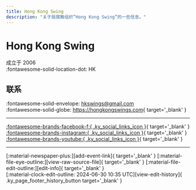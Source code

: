 ```yaml
---
title: Hong Kong Swing
description: "关于摇摆舞组织“Hong Kong Swing”的一些信息。"
---
```


# Hong Kong Swing

成立于 2006  
:fontawesome-solid-location-dot: HK  


## 联系

:fontawesome-solid-envelope: <hkswings@gmail.com>  
:fontawesome-solid-globe: <https://hongkongswings.com>{ target='_blank' }  

---

 [:fontawesome-brands-facebook-f:{ .ky_social_links_icon }](https://www.facebook.com/HongKongSwings){ target='_blank' } [:fontawesome-brands-instagram:{ .ky_social_links_icon }](https://instagram.com/hongkongswings){ target='_blank' } [:fontawesome-brands-youtube:{ .ky_social_links_icon }](https://youtube.com/hkswings){ target='_blank' }

---

<div class="ky_page_footer" markdown>
<div class="ky_page_footer_trailing" markdown="span">
[:material-newspaper-plus:][add-event-link]{ target='_blank' }
[:material-file-eye-outline:][view-raw-source-file]{ target='_blank' }
[:material-file-edit-outline:][edit-info]{ target='_blank' }
</div>
<div class="ky_page_footer_leading" markdown="span">
[:material-clock-edit-outline: 2024-06-30 10:35 UTC][view-edit-history]{ .ky_page_footer_history_button target='_blank' }
</div>
</div>

[add-event-link]: https://github.com/swingdance/events/issues/new?assignees=&labels=add+event&projects=&template=02-add_entity.yml&title=%5Bhk%5D%20%3CName%3E&region=hk&province=HK&city=HK&org_id=hong-kong-swing "添加活动"
[view-raw-source-file]: https://github.com/swingdance/orgs/blob/main/hk/hong-kong-swing.json "查看原始源文件"
[edit-info]: https://github.com/swingdance/orgs/issues/new?assignees=&labels=update+org&projects=&template=03-update_entity.yml&title=%5Bhk%5D%20Hong%20Kong%20Swing&region=hk&id=hong-kong-swing&name=Hong%20Kong%20Swing "编辑信息"

[view-edit-history]: https://github.com/swingdance/orgs/commits/main/hk/hong-kong-swing.json "查看编辑历史"
